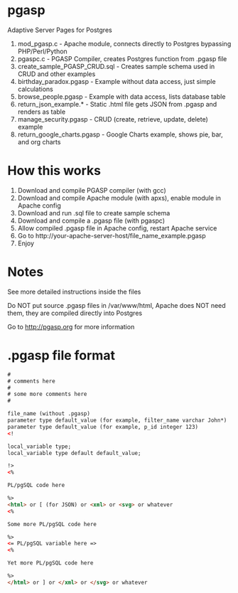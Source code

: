 pgasp
=====

Adaptive Server Pages for Postgres

1. mod_pgasp.c - Apache module, connects directly to Postgres bypassing PHP/Perl/Python
2. pgaspc.c - PGASP Compiler, creates Postgres function from .pgasp file
3. create_sample_PGASP_CRUD.sql - Creates sample schema used in CRUD and other examples
4. birthday_paradox.pgasp - Example without data access, just simple calculations
5. browse_people.pgasp - Example with data access, lists database table
6. return_json_example.* - Static .html file gets JSON from .pgasp and renders as table
7. manage_security.pgasp - CRUD (create, retrieve, update, delete) example
8. return_google_charts.pgasp - Google Charts example, shows pie, bar, and org charts

How this works
==============

1. Download and compile PGASP compiler (with gcc)
2. Download and compile Apache module (with apxs), enable module in Apache config
3. Download and run .sql file to create sample schema
4. Download and compile a .pgasp file (with pgaspc)
5. Allow compiled .pgasp file in Apache config, restart Apache service
6. Go to http://your-apache-server-host/file_name_example.pgasp
7. Enjoy

Notes
=====

See more detailed instructions inside the files

Do NOT put source .pgasp files in /var/www/html, Apache does NOT need them, they are compiled directly into Postgres

Go to http://pgasp.org for more information

.pgasp file format
==================


```html
#
# comments here
#
# some more comments here
#

file_name (without .pgasp)
parameter type default_value (for example, filter_name varchar John*)
parameter type default_value (for example, p_id integer 123)
<!

local_variable type;
local_variable type default default_value;

!>
<%

PL/pgSQL code here

%>
<html> or [ (for JSON) or <xml> or <svg> or whatever
<%

Some more PL/pgSQL code here

%>
<= PL/pgSQL variable here =>
<%

Yet more PL/pgSQL code here

%>
</html> or ] or </xml> or </svg> or whatever
```

